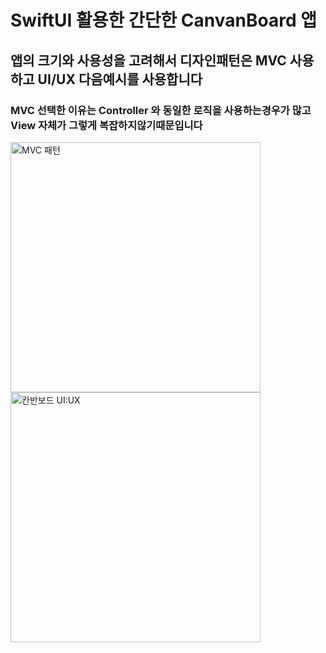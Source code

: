 # SwiftUI 활용한 간단한 CanvanBoard 앱
## 앱의 크기와 사용성을 고려해서 디자인패턴은 MVC 사용하고 UI/UX 다음예시를 사용합니다
### MVC 선택한 이유는 Controller 와 동일한 로직을 사용하는경우가 많고 View 자체가 그렇게 복잡하지않기때문입니다

<span>
<img width="400" alt="MVC 패턴" src="https://user-images.githubusercontent.com/82954337/231898321-9683ac2c-7104-4528-979b-d3d3bdb57f60.jpeg">
<img width="400" alt="칸반보드 UI:UX" src="https://user-images.githubusercontent.com/82954337/231898327-f302007e-15fd-4fc5-a30e-cec3073d1e2d.png">
</span>
